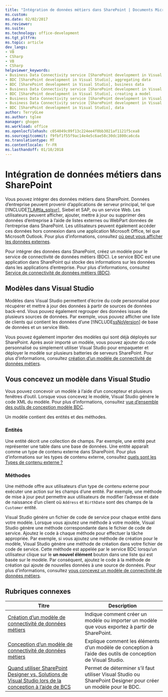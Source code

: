 ```yaml
---
title: "Intégration de données métiers dans SharePoint | Documents Microsoft"
ms.custom: 
ms.date: 02/02/2017
ms.reviewer: 
ms.suite: 
ms.technology: office-development
ms.tgt_pltfrm: 
ms.topic: article
dev_langs:
- VB
- CSharp
- VB
- CSharp
helpviewer_keywords:
- Business Data Connectivity service [SharePoint development in Visual Studio], business data
- BDC [SharePoint development in Visual Studio], aggregating data
- BDC [SharePoint development in Visual Studio], business data
- Business Data Connectivity service [SharePoint development in Visual Studio], aggregating data
- BDC [SharePoint development in Visual Studio], creating a model
- Business Data Connectivity service [SharePoint development in Visual Studio], creating a model
- Business Data Connectivity service [SharePoint development in Visual Studio], data
- BDC [SharePoint development in Visual Studio], data
author: TerryGLee
ms.author: tglee
manager: ghogen
ms.workload: office
ms.openlocfilehash: c054049c09f13c224ee4f0bb3021af1121f5cea8
ms.sourcegitcommit: f9fbf1f55f9ac14e4e5c6ae58c30dc1800ca6cda
ms.translationtype: MT
ms.contentlocale: fr-FR
ms.lasthandoff: 01/10/2018
---
```

# <a name="integrating-business-data-into-sharepoint"></a>Intégration de données métiers dans SharePoint
  Vous pouvez intégrer des données métiers dans SharePoint. Données d’entreprise peuvent provenir d’applications de serveur principal, tel que [!INCLUDE[TLA#tla_sqlsvr](../sharepoint/includes/tlasharptla-sqlsvr-md.md)], Siebel et SAP, ou un service Web. Les utilisateurs peuvent afficher, ajouter, mettre à jour ou supprimer des données d’entreprise à l’aide de listes externes ou WebPart données de l’entreprise dans SharePoint.  Les utilisateurs peuvent également accéder ces données hors connexion dans une application Microsoft Office, tel que Microsoft Outlook. Pour plus d’informations, consultez [où peut vous afficher les données externes](http://go.microsoft.com/fwlink/?LinkId=169295).  
  
 Pour intégrer des données dans SharePoint, créez un modèle pour le service de connectivité de données métiers (BDC). Le service BDC est une application dans SharePoint qui stocke des informations sur les données dans les applications d’entreprise. Pour plus d’informations, consultez [Service de connectivité de données métiers (BDC)](http://go.microsoft.com/fwlink/?LinkID=169276).  
  
## <a name="models-in-visual-studio"></a>Modèles dans Visual Studio  
 Modèles dans Visual Studio permettent d’écrire du code personnalisé pour récupérer et mettre à jour des données à partir de sources de données back-end. Vous pouvez également regrouper des données issues de plusieurs sources de données. Par exemple, vous pouvez afficher une liste de clients qui contient les données d’une [!INCLUDE[ssNoVersion](../sharepoint/includes/ssnoversion-md.md)] de base de données et un service Web.  
  
 Vous pouvez également importer des modèles qui sont déjà déployés sur SharePoint. Après avoir importé un modèle, vous pouvez ajouter du code personnalisé ou simplement utiliser Visual Studio pour empaqueter et déployer le modèle sur plusieurs batteries de serveurs SharePoint. Pour plus d’informations, consultez [création d’un modèle de connectivité de données métiers](../sharepoint/creating-a-business-data-connectivity-model.md).  
  
## <a name="designing-a-model-in-visual-studio"></a>Vous concevez un modèle dans Visual Studio  
 Vous pouvez concevoir un modèle à l’aide d’un concepteur et plusieurs fenêtres d’outil. Lorsque vous concevez le modèle, Visual Studio génère le code XML du modèle. Pour plus d’informations, consultez [vue d’ensemble des outils de conception modèle BDC](../sharepoint/bdc-model-design-tools-overview.md).  
  
 Un modèle contient des entités et des méthodes.  
  
### <a name="entities"></a>Entités  
 Une entité décrit une collection de champs. Par exemple, une entité peut représenter une table dans une base de données. Une entité apparaît comme un type de contenu externe dans SharePoint. Pour plus d’informations sur les types de contenu externe, consultez [quels sont les Types de contenu externe ?](http://go.microsoft.com/fwlink/?LinkId=169293)  
  
### <a name="methods"></a>Méthodes  
 Une méthode offre aux utilisateurs d’un type de contenu externe pour exécuter une action sur les champs d’une entité. Par exemple, une méthode de mise à jour peut permettre aux utilisateurs de modifier l’adresse et date de naissance d’un client où `Address` et `BirthDate` sont des champs de la `Customer` entité.  
  
 Visual Studio génère un fichier de code de service pour chaque entité dans votre modèle. Lorsque vous ajoutez une méthode à votre modèle, Visual Studio génère une méthode correspondante dans le fichier de code de service. Ajoutez le code à chaque méthode pour effectuer la tâche appropriée. Par exemple, si vous ajoutez une méthode de création pour le modèle, Visual Studio génère une méthode de création dans votre fichier de code de service. Cette méthode est appelée par le service BDC lorsqu’un utilisateur clique sur le **un nouvel élément** bouton dans une liste qui est basée sur le modèle. Par conséquent, ajoutez le code à la méthode de création qui ajoute de nouvelles données à une source de données. Pour plus d’informations, consultez [vous concevez un modèle de connectivité de données métiers](../sharepoint/designing-a-business-data-connectivity-model.md).  
  
## <a name="related-topics"></a>Rubriques connexes  
  
|Titre|Description|  
|-----------|-----------------|  
|[Création d’un modèle de connectivité de données métiers](../sharepoint/creating-a-business-data-connectivity-model.md)|Indique comment créer un modèle ou importer un modèle que vous exportez à partir de SharePoint.|  
|[Conception d’un modèle de connectivité de données métiers](../sharepoint/designing-a-business-data-connectivity-model.md)|Explique comment les éléments d’un modèle de conception à l’aide des outils de conception de Visual Studio.|  
|[Quand utiliser SharePoint Designer vs. Solutions de Visual Studio lors de la conception à l’aide de BCS](http://go.microsoft.com/fwlink/?LinkID=183448)|Permet de déterminer s’il faut utiliser Visual Studio ou SharePoint Designer pour créer un modèle pour le BDC.|  
  
  